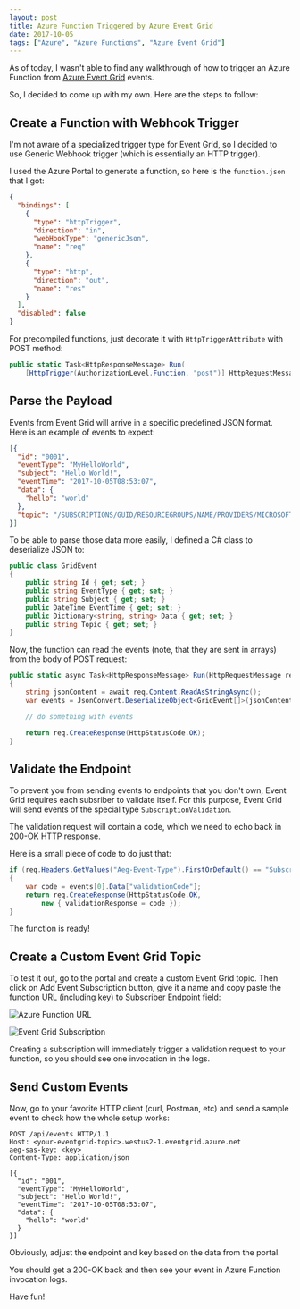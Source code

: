 ```yaml
---
layout: post
title: Azure Function Triggered by Azure Event Grid
date: 2017-10-05
tags: ["Azure", "Azure Functions", "Azure Event Grid"]
---
```


As of today, I wasn't able to find any walkthrough of how to trigger an
Azure Function from [Azure Event Grid](https://azure.microsoft.com/en-us/services/event-grid/) 
events.

So, I decided to come up with my own. Here are the steps to follow:

Create a Function with Webhook Trigger
--------------------------------------

I'm not aware of a specialized trigger type for Event Grid, so
I decided to use Generic Webhook trigger (which is essentially an
HTTP trigger).

I used the Azure Portal to generate a function, so here is the 
`function.json` that I got:

``` json
{
  "bindings": [
    {
      "type": "httpTrigger",
      "direction": "in",
      "webHookType": "genericJson",
      "name": "req"
    },
    {
      "type": "http",
      "direction": "out",
      "name": "res"
    }
  ],
  "disabled": false
}
```

For precompiled functions, just decorate it with `HttpTriggerAttribute` with
POST method:

``` cs
public static Task<HttpResponseMessage> Run(
    [HttpTrigger(AuthorizationLevel.Function, "post")] HttpRequestMessage req)
```

Parse the Payload
-----------------

Events from Event Grid will arrive in a specific predefined JSON format.
Here is an example of events to expect:

``` json
[{
  "id": "0001",
  "eventType": "MyHelloWorld",
  "subject": "Hello World!",
  "eventTime": "2017-10-05T08:53:07",
  "data": {
    "hello": "world"
  },
  "topic": "/SUBSCRIPTIONS/GUID/RESOURCEGROUPS/NAME/PROVIDERS/MICROSOFT.EVENTGRID/TOPICS/MY-EVENTGRID-TOPIC1"
}]
```

To be able to parse those data more easily, I defined a C# class to deserialize
JSON to:

``` cs
public class GridEvent
{
    public string Id { get; set; }
    public string EventType { get; set; }
    public string Subject { get; set; }
    public DateTime EventTime { get; set; }
    public Dictionary<string, string> Data { get; set; }
    public string Topic { get; set; }
}
```

Now, the function can read the events (note, that they are sent in arrays)
from the body of POST request:

``` cs
public static async Task<HttpResponseMessage> Run(HttpRequestMessage req, TraceWriter log)
{
    string jsonContent = await req.Content.ReadAsStringAsync();
    var events = JsonConvert.DeserializeObject<GridEvent[]>(jsonContent);

    // do something with events

    return req.CreateResponse(HttpStatusCode.OK);
}
```

Validate the Endpoint
---------------------

To prevent you from sending events to endpoints that you don't own, Event
Grid requires each subsriber to validate itself. For this purpose, Event
Grid will send events of the special type `SubscriptionValidation`. 

The validation request will contain a code, which we need to echo back in
200-OK HTTP response. 

Here is a small piece of code to do just that:

``` cs
if (req.Headers.GetValues("Aeg-Event-Type").FirstOrDefault() == "SubscriptionValidation")
{
    var code = events[0].Data["validationCode"];
    return req.CreateResponse(HttpStatusCode.OK,
        new { validationResponse = code });
}
```

The function is ready!

Create a Custom Event Grid Topic
--------------------------------

To test it out, go to the portal and create a custom Event Grid topic.
Then click on Add Event Subscription button, give it a name and copy paste
the function URL (including key) to Subscriber Endpoint field:

![Azure Function URL](/function-url.png)

![Event Grid Subscription](/event-subscription.png)

Creating a subscription will immediately trigger a validation request to
your function, so you should see one invocation in the logs.

Send Custom Events
------------------

Now, go to your favorite HTTP client (curl, Postman, etc) and send a sample
event to check how the whole setup works:

``` http
POST /api/events HTTP/1.1
Host: <your-eventgrid-topic>.westus2-1.eventgrid.azure.net
aeg-sas-key: <key>
Content-Type: application/json

[{
  "id": "001",
  "eventType": "MyHelloWorld",
  "subject": "Hello World!",
  "eventTime": "2017-10-05T08:53:07",
  "data": {
    "hello": "world"
  }
}]
```

Obviously, adjust the endpoint and key based on the data from the portal.

You should get a 200-OK back and then see your event in Azure Function 
invocation logs.

Have fun!